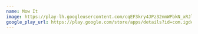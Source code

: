 ```yaml
---
name: Mow It
image: https://play-lh.googleusercontent.com/cqEF3kry4JPz32nmWPbkN_xRJlw_NMK0Oi4LAj37qowN70sgS62ePIcPrhc-BrRVEg=w240-h480-rw
google_play_url: https://play.google.com/store/apps/details?id=com.igdclub.mowit
---
```

